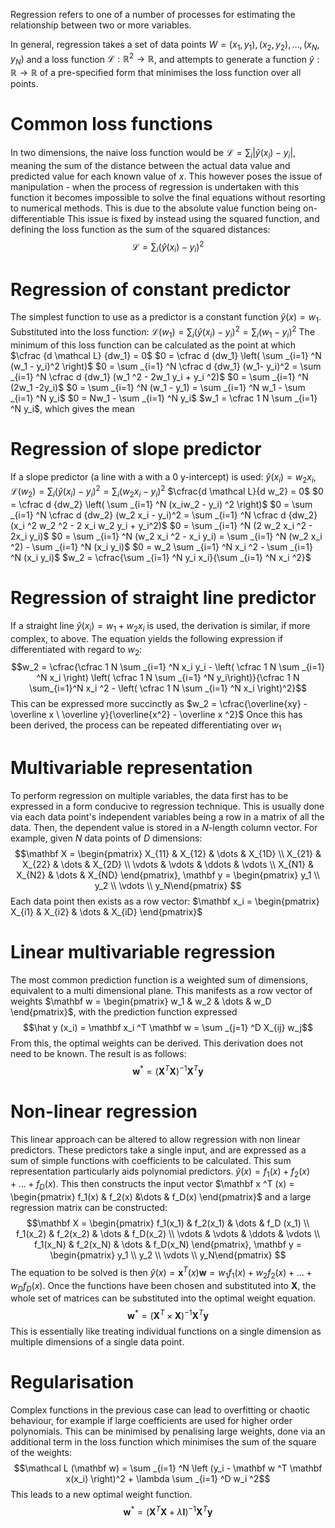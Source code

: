 Regression refers to one of a number of processes for estimating the relationship between two or more variables.

In general, regression takes a set of data points $W = (x_1,y_1), (x_2,y_2), \dots , (x_N,y_N)$ and a loss function $\mathcal L : \mathbb R ^2 \to \mathbb R$, and attempts to generate a function $\hat y : \mathbb R \to \mathbb R$ of a pre-specified form that minimises the loss function over all points.

# Common loss functions
In two dimensions, the naive loss function would be $\mathcal L = \sum _i |\hat y (x_i) - y_i|$, meaning the sum of the distance between the actual data value and predicted value for each known value of $x$. This however poses the issue of manipulation - when the process of regression is undertaken with this function it becomes impossible to solve the final equations without resorting to numerical methods. This is due to the absolute value function being on-differentiable
This issue is fixed by instead using the squared function, and defining the loss function as the sum of the squared distances: $$\mathcal L = \sum _i (\hat y (x_i) - y_i)^2$$
# Regression of constant predictor
The simplest function to use as a predictor is a constant function $\hat y (x) = w_1$. Substituted into the loss function: $\mathcal L (w_1) = \sum _i (\hat y (x_i) - y_i)^2 = \sum _i (w_1 - y_i)^2$
The minimum of this loss function can be calculated as the point at which $\cfrac {d \mathcal L} {dw_1} = 0$
$0 = \cfrac d {dw_1} \left( \sum _{i=1} ^N (w_1 - y_i)^2 \right)$
$0 = \sum _{i=1} ^N \cfrac d {dw_1} (w_1- y_i)^2 = \sum _{i=1} ^N \cfrac d {dw_1} (w_1 ^2 - 2w_1 y_i + y_i ^2)$
$0 = \sum _{i=1} ^N (2w_1 -2y_i)$
$0 = \sum _{i=1} ^N (w_1 - y_1) = \sum _{i=1} ^N w_1 - \sum _{i=1} ^N y_i$
$0 = Nw_1 - \sum _{i=1} ^N y_i$
$w_1 = \cfrac 1 N \sum _{i=1} ^N y_i$, which gives the mean

# Regression of slope predictor
If a slope predictor (a line with a with a 0 y-intercept) is used: $\hat y (x_i) = w_2 x_i$, $\mathcal L(w_2) = \sum_i (\hat y(x_i) - y_i)^2 = \sum _i (w_2 x_i - y_i)^2$
$\cfrac{d \mathcal L}{d w_2} = 0$
$0 = \cfrac d {dw_2} \left( \sum _{i=1} ^N (x_iw_2 - y_i) ^2 \right)$
$0 = \sum _{i=1} ^N \cfrac d {dw_2} (w_2 x_i - y_i)^2 = \sum _{i=1} ^N \cfrac d {dw_2} (x_i ^2 w_2 ^2 - 2 x_i w_2 y_i + y_i^2)$
$0 = \sum _{i=1} ^N (2 w_2 x_i ^2 - 2x_i y_i)$
$0 = \sum _{i=1} ^N (w_2 x_i ^2 - x_i y_i) = \sum _{i=1} ^N (w_2 x_i ^2) - \sum _{i=1} ^N (x_i y_i)$
$0 = w_2 \sum _{i=1} ^N x_i ^2 - \sum _{i=1} ^N (x_i y_i)$
$w_2 = \cfrac{\sum _{i=1} ^N y_i x_i}{\sum _{i=1} ^N x_i ^2}$

# Regression of straight line predictor
If a straight line $\hat y(x_i) = w_1 + w_2 x_i$ is used, the derivation is similar, if more complex, to above.
The equation yields the following expression if differentiated with regard to $w_2$:
$$w_2 = \cfrac{\cfrac 1 N \sum _{i=1} ^N x_i y_i - \left( \cfrac 1 N \sum _{i=1} ^N x_i \right) \left( \cfrac 1 N \sum _{i=1} ^N y_i\right)}{\cfrac 1 N \sum_{i=1}^N x_i ^2 - \left( \cfrac 1 N \sum _{i=1} ^N x_i \right)^2}$$
This can be expressed more succinctly as $w_2 = \cfrac{\overline{xy} - \overline x \ \overline y}{\overline{x^2} - \overline x ^2}$
Once this has been derived, the process can be repeated differentiating over $w_1$


# Multivariable representation
To perform regression on multiple variables, the data first has to be expressed in a form conducive to regression technique.
This is usually done via each data point's independent variables being a row in a matrix of all the data. Then, the dependent value is stored in a $N$-length column vector. For example, given $N$ data points of $D$ dimensions: $$\mathbf X = \begin{pmatrix} X_{11} & X_{12} & \dots & X_{1D} \\ X_{21} & X_{22} & \dots & X_{2D} \\ \vdots & \vdots & \ddots & \vdots \\ X_{N1} & X_{N2} & \dots & X_{ND} \end{pmatrix}, \mathbf y = \begin{pmatrix} y_1 \\ y_2 \\ \vdots \\ y_N\end{pmatrix} $$
Each data point then exists as a row vector: $\mathbf x_i = \begin{pmatrix} X_{i1} & X_{i2} & \dots & X_{iD} \end{pmatrix}$
# Linear multivariable regression
The most common prediction function is a weighted sum of dimensions, equivalent to a multi dimensional plane. This manifests as a row vector of weights $\mathbf w = \begin{pmatrix} w_1 & w_2 & \dots & w_D \end{pmatrix}$, with the prediction function expressed $$\hat y (x_i) = \mathbf x_i ^T \mathbf w = \sum _{j=1} ^D X_{ij} w_j$$
From this, the optimal weights can be derived. This derivation does not need to be known. The result is as follows: $$\mathbf w ^* = \left(\mathbf X ^T \mathbf X \right)^{-1} \mathbf X ^T \mathbf y$$
# Non-linear regression
This linear approach can be altered to allow regression with non linear predictors. These predictors take a single input, and are expressed as a sum of simple functions with coefficients to be calculated. This sum representation particularly aids polynomial predictors.
$\hat y (x) = f_1(x) + f_2(x) + \dots + f_D(x)$. 
This then constructs the input vector $\mathbf x ^T (x) = \begin{pmatrix} f_1(x) & f_2(x) &\dots & f_D(x) \end{pmatrix}$ and a large regression matrix can be constructed: $$\mathbf X = \begin{pmatrix} f_1(x_1) & f_2(x_1) & \dots & f_D (x_1) \\ f_1(x_2) & f_2(x_2) & \dots & f_D(x_2) \\ \vdots & \vdots & \ddots & \vdots \\ f_1(x_N) & f_2(x_N) & \dots & f_D(x_N) \end{pmatrix}, \mathbf y = \begin{pmatrix} y_1 \\ y_2 \\ \vdots \\ y_N\end{pmatrix} $$
The equation to be solved is then $\hat y (x) = \mathbf x^T(x) \mathbf w = w_1 f_1 (x) + w_2 f_2(x) + \dots + w_D f_D(x)$. Once the functions have been chosen and substituted into $\mathbf X$, the whole set of matrices can be substituted into the optimal weight equation. $$\mathbf w ^* = \left( \mathbf X^T \times \mathbf X \right) ^{-1} \mathbf X^T \mathbf y$$This is essentially like treating individual functions on a single dimension as multiple dimensions of a single data point.
# Regularisation
Complex functions in the previous case can lead to overfitting or chaotic behaviour, for example if large coefficients are used for higher order polynomials. This can be minimised by penalising large weights, done via an additional term in the loss function which minimises the sum of the square of the weights: $$\mathcal L (\mathbf w) = \sum _{i=1} ^N \left (y_i - \mathbf w ^T \mathbf x(x_i) \right)^2 + \lambda \sum _{i=1} ^D w_i ^2$$
This leads to a new optimal weight function. $$\mathbf w ^* = \left( \mathbf X ^T \mathbf X + \lambda \mathbf I \right) ^{-1} \mathbf X ^T \mathbf y$$
